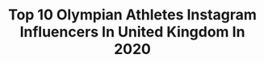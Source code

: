 ---
title: Top 10 Olympian Athletes Instagram Influencers In United Kingdom In 2020
description: >-
  Find top olympian athletes Instagram influencers in United Kingdom in 2020. Most popular hashtags: #athlete #olympics #tokyo2021.
platform: Instagram
hits: 23
text_top: Discover the best Instagram accounts on inBeat.
text_bottom: Our database holds 23 Instagram influencers like this in United Kingdom for you to connect with.
profiles:
  - username: "alannakennedy"
    fullname: >-
      Alanna Kennedy
    bio: >-
      Olympian 🇦🇺 @nike Athlete Sydney/ London📍 Email ⬇️
    location: "United Kingdom"
    followers: 76226
    engagement: 584
    commentsToLikes: 0.006463
    id: ck5c4nnl41q1r0i11kcdnozt1
    verified: true
    hashtags: "#cadburygetinthegame, #cadburycollab, #matildas, #sponsored"
  - username: "natalyacoyle"
    fullname: >-
      Natalya Coyle
    bio: >-
      🇮🇪 Olympian - 9th in London - 6th in Rio. Multiple world medalist @insideindeed @libertyirl ambassador Any questions just ask ⬇️ @navybluesports
    location: "United Kingdom"
    followers: 5528
    engagement: 828
    commentsToLikes: 0.022436
    id: ck6017cf8ezcm0i1426oeijr0
    verified: true
    hashtags: "#scherma, #20x20, #ireland, #womeninsport"
  - username: "chotimetkd"
    fullname: >-
      🇨🇮Mahama Abdoul Fatah Cho🇬🇧
    bio: >-
      ￼￼🏆TEAM GB ATHLETE 🏆Olympian 🇧🇷 🏆World Champ 🥈 🏆World Grand Prix 2x🥇1x🥈5x🥉 🏆World Grand Slam 🥈 🏆Co-Founder @yepow.world 🏆@chotimewear Available
    location: "United Kingdom"
    followers: 21883
    engagement: 476
    commentsToLikes: 0.031013
    id: ck5q7kzdd21pj0i11ouvflcyu
    verified: false
    hashtags: "#dontjudge, #talksthetalk, #dontgiveup, #step"
  - username: "david_torrence"
    fullname: >-
      David Torrence
    bio: >-
      Olympian - Pro Track Athlete - 800m 1:45.14, 1500m 3:33.23, Mile 3:52.01, 5000m 13:16 - Atleta Peruano
    location: "United Kingdom"
    followers: 9132
    engagement: 1172
    commentsToLikes: 0.036686
    id: ck0vv3rllnepd0i192pkubijv
    verified: false
    hashtags: ""
  - username: "kevans26"
    fullname: >-
      Kyle Evans
    bio: >-
      2018 European Champion. 2016 Rio Olympian. 2012 London Olympic reserve athlete. Enquiries: Jonny@360fizz.com
    location: "United Kingdom"
    followers: 17061
    engagement: 699
    commentsToLikes: 0.005081
    id: ck5bvbtb3jcun0i11etpumj5i
    verified: true
    hashtags: "#211, #thegreatestraceonearth, #staysafe, #sx"
  - username: "micamcneill"
    fullname: >-
      MicaMcNeill
    bio: >-
      Newcastle📍 GB bobsleigh athlete 🇬🇧 Junior World Champion🥇 Winter Olympian 🇰🇷 ✨ Supported by DHL ✨ @10xathleticusa ✨ @noccouk ✨ @bobsleigh.girls
    location: "United Kingdom"
    followers: 15636
    engagement: 347
    commentsToLikes: 0.039185
    id: ck8t3tcd84f5f0j78f9qgokk8
    verified: true
    hashtags: "#women, #wintersport, #fireonice, #athlete"
  - username: "callumrhawkins"
    fullname: >-
      Callum Hawkins
    bio: >-
      New Balance athlete Scottish Marathon (2:08.14)& Half Marathon (60:00) record holder Olympian
    location: "United Kingdom"
    followers: 26096
    engagement: 1415
    commentsToLikes: 0.010161
    id: ck55l3ylx0p5x0i11c3kh25cm
    verified: false
    hashtags: "#marathontraining, #newbalance, #running, #beatyesterday"
  - username: "jodiealicia"
    fullname: >-
      J O D I E
    bio: >-
      Olympian humanitarian coffee lover team @puma supporter of @project_waterfall contact: @gatewaysportsgroup / @w_modelmgmt
    location: "United Kingdom"
    followers: 55861
    engagement: 313
    commentsToLikes: 0.013495
    id: ckapbxeap1njz0i7862megzk9
    verified: true
    hashtags: "#exploremore, #espresso, #coffeegram, #graphics"
  - username: "tomdaley"
    fullname: >-
      Tom Daley
    bio: >-
      💦 I dive 💦 Ambassador Athlete for @adidas
    location: "United Kingdom"
    followers: 2048141
    engagement: 325
    commentsToLikes: 0.006499
    id: ck0vy410e24v20i191opwwda6
    verified: true
    hashtags: "#ad, #diver, #athlete, #olympics"
  - username: "lozzaz123"
    fullname: >-
      Lauren Smith
    bio: >-
      DM/email for collabs Challenge Social Ambassador Olympian! European Champion 2019! Sponsored by @yonex_badminton & @trmesports 📍Milton Keynes
    location: "United Kingdom"
    followers: 20748
    engagement: 482
    commentsToLikes: 0.016578
    id: ckap6uxs8hge30i78l18jqzyk
    verified: true
    hashtags: "#hsbcworldtour, #badmintonplayer, #roadtotokyo, #doglover"
---